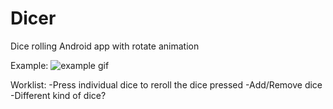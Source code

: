 # Dicer
Dice rolling Android app with rotate animation

Example:
![example gif](https://imgur.com/CJKM7hG.gif)

Worklist:
-Press individual dice to reroll the dice pressed
-Add/Remove dice
-Different kind of dice?